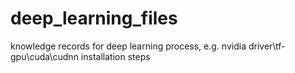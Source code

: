 # deep_learning_files
knowledge records for deep learning process, e.g. nvidia driver\tf-gpu\cuda\cudnn installation steps
